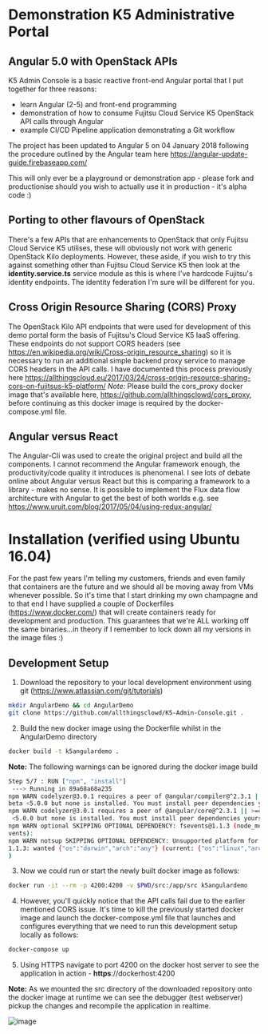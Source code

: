 # Demonstration K5 Administrative Portal
## Angular 5.0 with OpenStack APIs

K5 Admin Console is a basic reactive front-end Angular portal that I put together for three reasons:
  - learn Angular (2-5) and front-end programming
  - demonstration of how to consume Fujitsu Cloud Service K5 OpenStack API calls through Angular
  - example CI/CD Pipeline application demonstrating a Git workflow

The project has been updated to Angular 5 on 04 January 2018 following the procedure outlined by the Angular team here https://angular-update-guide.firebaseapp.com/

This will only ever be a playground or demonstration app - please fork and productionise should you wish to actually use it in production - it's alpha code :)

## Porting to other flavours of OpenStack
There's a few APIs that are enhancements to OpenStack that only Fujitsu Cloud Service K5 utilises, these will obviously not work with generic OpenStack Kilo deployments. However, these aside, if you wish to try this against something other than Fujitsu Cloud Service K5 then look at the __identity.service.ts__ service module as this is where I've hardcode Fujitsu's identity endpoints. The identity federation I'm sure will be different for you. 

## Cross Origin Resource Sharing (CORS) Proxy
The OpenStack Kilo API endpoints that were used for development of this demo portal form the basis of Fujitsu's Cloud Service K5 IaaS offering. These endpoints do not support CORS headers (see https://en.wikipedia.org/wiki/Cross-origin_resource_sharing) so it is necessary to run an additional simple backend proxy service to manage CORS headers in the API calls. I have documented this process previously here https://allthingscloud.eu/2017/03/24/cross-origin-resource-sharing-cors-on-fujitsus-k5-platform/
_Note:_ Please build the cors_proxy docker image that's available here, https://github.com/allthingsclowd/cors_proxy, before continuing as this docker image is required by the docker-compose.yml file.

## Angular versus React
The Angular-Cli was used to create the original project and build all the components. I cannot recommend the Angular framework enough, the productivity/code quality it introduces is phenomenal. I see lots of debate online about Angular versus React but this is comparing a framework to a library - makes no sense. It is possible to implement the Flux data flow architecture with Angular to get the best of both worlds e.g. see https://www.uruit.com/blog/2017/05/04/using-redux-angular/

# Installation (verified using Ubuntu 16.04)
For the past few years I'm telling my customers, friends and even family that containers are the future and we should all be moving away from VMs whenever possible. So it's time that I start drinking my own champagne and to that end I have supplied a couple of Dockerfiles (https://www.docker.com/) that will create containers ready for development and production. This guarantees that we're ALL working off the same binaries...in theory if I remember to lock down all my versions in the image files :)

## Development Setup
 1. Download the repository to your local development environment using git (https://www.atlassian.com/git/tutorials)

```bash
mkdir AngularDemo && cd AngularDemo
git clone https://github.com/allthingsclowd/K5-Admin-Console.git .
```
 2. Build the new docker image using the Dockerfile whilst in the AngularDemo directory

```bash
docker build -t k5angulardemo .
```
__Note:__ The following warnings can be ignored during the docker image build
```bash
Step 5/7 : RUN ["npm", "install"]
 ---> Running in 89a68a68a235
npm WARN codelyzer@3.0.1 requires a peer of @angular/compiler@^2.3.1 || >=4.0.0-
beta <5.0.0 but none is installed. You must install peer dependencies yourself.
npm WARN codelyzer@3.0.1 requires a peer of @angular/core@^2.3.1 || >=4.0.0-beta
 <5.0.0 but none is installed. You must install peer dependencies yourself.
npm WARN optional SKIPPING OPTIONAL DEPENDENCY: fsevents@1.1.3 (node_modules/fse
vents):
npm WARN notsup SKIPPING OPTIONAL DEPENDENCY: Unsupported platform for fsevents@
1.1.3: wanted {"os":"darwin","arch":"any"} (current: {"os":"linux","arch":"x64"}
)

```
 
 3. Now we could run or start the newly built docker image as follows:

```bash
docker run -it --rm -p 4200:4200 -v $PWD/src:/app/src k5angulardemo
```

  4. However, you'll quickly notice that the API calls fail due to the earlier mentioned CORS issue. It's time to kill the previously started docker image and launch the docker-compose.yml file that launches and configures everything that we need to run this development setup locally as follows:

  ```bash
docker-compose up
  ```
  
  5. Using HTTPS navigate to port 4200 on the docker host server to see the application in action - __https__://dockerhost:4200

 __Note:__ As we mounted the src directory of the downloaded repository onto the docker image at runtime we can see the debugger (test webserver) pickup the changes and recompile the application in realtime.

![image](https://user-images.githubusercontent.com/9472095/34585479-c7772b78-f197-11e7-8dce-aa45069e568a.png)


